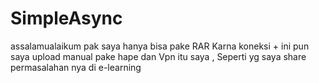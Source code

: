 # SimpleAsync
assalamualaikum pak saya hanya bisa  pake  RAR Karna koneksi + ini pun saya upload manual pake hape dan Vpn
itu saya , Seperti yg saya share permasalahan nya di e-learning

